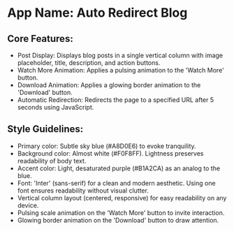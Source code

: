 # **App Name**: Auto Redirect Blog

## Core Features:

- Post Display: Displays blog posts in a single vertical column with image placeholder, title, description, and action buttons.
- Watch More Animation: Applies a pulsing animation to the 'Watch More' button.
- Download Animation: Applies a glowing border animation to the 'Download' button.
- Automatic Redirection: Redirects the page to a specified URL after 5 seconds using JavaScript.

## Style Guidelines:

- Primary color: Subtle sky blue (#A8D0E6) to evoke tranquility.
- Background color: Almost white (#F0F8FF). Lightness preserves readability of body text.
- Accent color: Light, desaturated purple (#B1A2CA) as an analog to the blue.
- Font: 'Inter' (sans-serif) for a clean and modern aesthetic. Using one font ensures readability without visual clutter.
- Vertical column layout (centered, responsive) for easy readability on any device.
- Pulsing scale animation on the 'Watch More' button to invite interaction.
- Glowing border animation on the 'Download' button to draw attention.